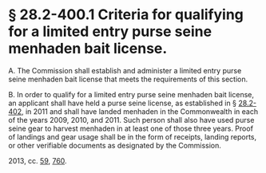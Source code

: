 # § 28.2-400.1 Criteria for qualifying for a limited entry purse seine menhaden bait license.

<p>A. The Commission shall establish and administer a limited entry purse seine menhaden bait license that meets the requirements of this section.</p><p>B. In order to qualify for a limited entry purse seine menhaden bait license, an applicant shall have held a purse seine license, as established in § <a href='http://law.lis.virginia.gov/vacode/28.2-402/'>28.2-402</a>, in 2011 and shall have landed menhaden in the Commonwealth in each of the years 2009, 2010, and 2011. Such person shall also have used purse seine gear to harvest menhaden in at least one of those three years. Proof of landings and gear usage shall be in the form of receipts, landing reports, or other verifiable documents as designated by the Commission.</p><p>2013, cc. <a href='http://lis.virginia.gov/cgi-bin/legp604.exe?131+ful+CHAP0059'>59</a>, <a href='http://lis.virginia.gov/cgi-bin/legp604.exe?131+ful+CHAP0760'>760</a>.</p>